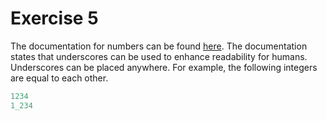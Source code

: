 # Exercise 5

The documentation for numbers can be found [here](https://docs.ruby-lang.org/en/3.0.0/doc/syntax/literals_rdoc.html#label-Numbers).
The documentation states that underscores can be used to enhance readability for humans.
Underscores can be placed anywhere.
For example, the following integers are equal to each other.

```ruby
1234
1_234
```
